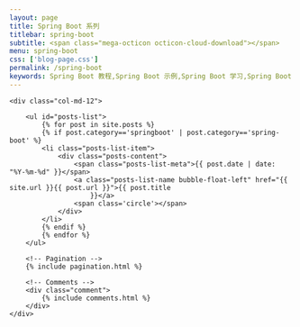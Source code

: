 ```yaml
---
layout: page
title: Spring Boot 系列
titlebar: spring-boot
subtitle: <span class="mega-octicon octicon-cloud-download"></span>
menu: spring-boot
css: ['blog-page.css']
permalink: /spring-boot
keywords: Spring Boot 教程,Spring Boot 示例,Spring Boot 学习,Spring Boot 资源,Spring Boot 2.0
---
```


<div class="row">

    <div class="col-md-12">

        <ul id="posts-list">
            {% for post in site.posts %}
            {% if post.category=='springboot' | post.category=='spring-boot' %}
            <li class="posts-list-item">
                <div class="posts-content">
                    <span class="posts-list-meta">{{ post.date | date: "%Y-%m-%d" }}</span>
                    <a class="posts-list-name bubble-float-left" href="{{ site.url }}{{ post.url }}">{{ post.title
                        }}</a>
                    <span class='circle'></span>
                </div>
            </li>
            {% endif %}
            {% endfor %}
        </ul>

        <!-- Pagination -->
        {% include pagination.html %}

        <!-- Comments -->
        <div class="comment">
            {% include comments.html %}
        </div>
    </div>

</div>
<script>
    $(document).ready(function () {

        // Enable bootstrap tooltip
        $("body").tooltip({selector: '[data-toggle=tooltip]'});

    });
</script>
